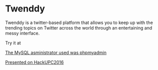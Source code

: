 # Twenddy
Twenddy is a twitter-based platform that allows you to keep up with the trending topics on Twitter across the world through an entertaining and messy interface.

Try it at <a href="twenddy.sowork.org">

The MySQL asministrator used was phpmyadmin

Presented on HackUPC2016
